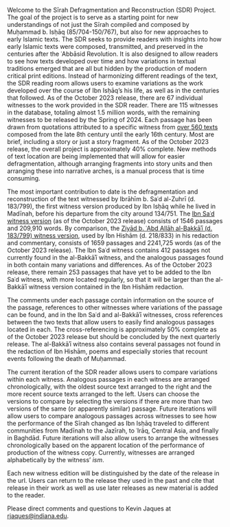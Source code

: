 Welcome to the Sīrah Defragmentation and Reconstruction (SDR) Project. The goal of the project is to serve as a starting point for new understandings of not just the Sīrah compiled and composed by Muḥammad b. Isḥāq (85/704-150/767), but also for new approaches to early Islamic texts. The SDR seeks to provide readers with insights into how early Islamic texts were composed, transmitted, and preserved in the centuries after the ʿAbbāsid Revolution. It is also designed to allow readers to see how texts developed over time and how variations in textual traditions emerged that are all but hidden by the production of modern critical print editions. Instead of harmonizing different readings of the text, the SDR reading room allows users to examine variations as the work developed over the course of Ibn Isḥāq’s his life, as well as in the centuries that followed. As of the October 2023 release, there are 67 individual witnesses to the work provided in the SDR reader. There are 115 witnesses in the database, totaling almost 1.5 million words, with the remaining witnesses to be released by the Spring of 2024. Each passage has been drawn from quotations attributed to a specific witness from [over 560 texts](./bibliography.html) composed from the late 8th century until the early 16th century. Most are brief, including a story or just a story fragment. As of the October 2023 release, the overall project is approximately 40% complete. New methods of text location are being implemented that will allow for easier defragmentation, although arranging fragments into story units and then arranging these into narrative arches, is a manual process that is time consuming. 

The most important contribution to date is the defragmentation and reconstruction of the text witnessed by Ibrāhīm b. Saʿd al-Zuhrī (d. 183/799), the first witness version produced by Ibn Isḥāq while he lived in Madīnah, before his departure from the city around 134/751. The [Ibn Saʿd witness version](./WSACD.html) (as of the October 2023 release) consists of 1546 passages and 209,910 words. By comparison, the [Ziyād b. ʿAbd Allāh al-Bakkāʾī (d. 183/799) witness version](./WZATB.html), used by Ibn Hishām (d. 218/833) in his redaction and commentary, consists of 1659 passages and 2241,725 words (as of the October 2023 release). The Ibn Saʿd witness contains 412 passages not currently found in the al-Bakkāʾī witness, and the analogous passages found in both contain many variations and differences. As of the October 2023 release, there remain 253 passages that have yet to be added to the Ibn Saʿd witness, with more located regularly, so that it will be larger than the al-Bakkāʾī witness version contained in the Ibn Hishām redaction. 

The comments under each passage contain information on the source of the passage, references to other witnesses where variations of the passage can be found, and in the Ibn Saʿd and al-Bakkāʾī witnesses, cross references between the two texts that allow users to easily find analogous passages located in each. The cross-referencing is approximately 50% complete as of the October 2023 release but should be concluded by the next quarterly release. The al-Bakkāʾī witness also contains several passages not found in the redaction of Ibn Hishām, poems and especially stories that recount events following the death of Muḥammad. 

The current iteration of the SDR reader allows users to compare variations within each witness. Analogous passages in each witness are arranged chronologically, with the oldest source text arranged to the right and the more recent source texts arranged to the left. Users can choose the versions to compare by selecting the versions if there are more than two versions of the same (or apparently similar) passage. Future iterations will allow users to compare analogous passages across witnesses to see how the performance of the Sīrah changed as Ibn Isḥāq traveled to different communities from Madīnah to the Jazīrah, to ʿIrāq, Central Asia, and finally in Baghdād. Future iterations will also allow users to arrange the witnesses chronologically based on the apparent location of the performance of production of the witness copy. Currently, witnesses are arranged alphabetically by the witness’ *ism*. 

Each new witness edition  will be distinguished by the date of the release in the url. Users can return to the release they used in the past and cite that release in their work as well as use later releases as new material is added to the reader. 

Please direct comments and questions to Kevin Jaques at rjaques@indiana.edu. 
